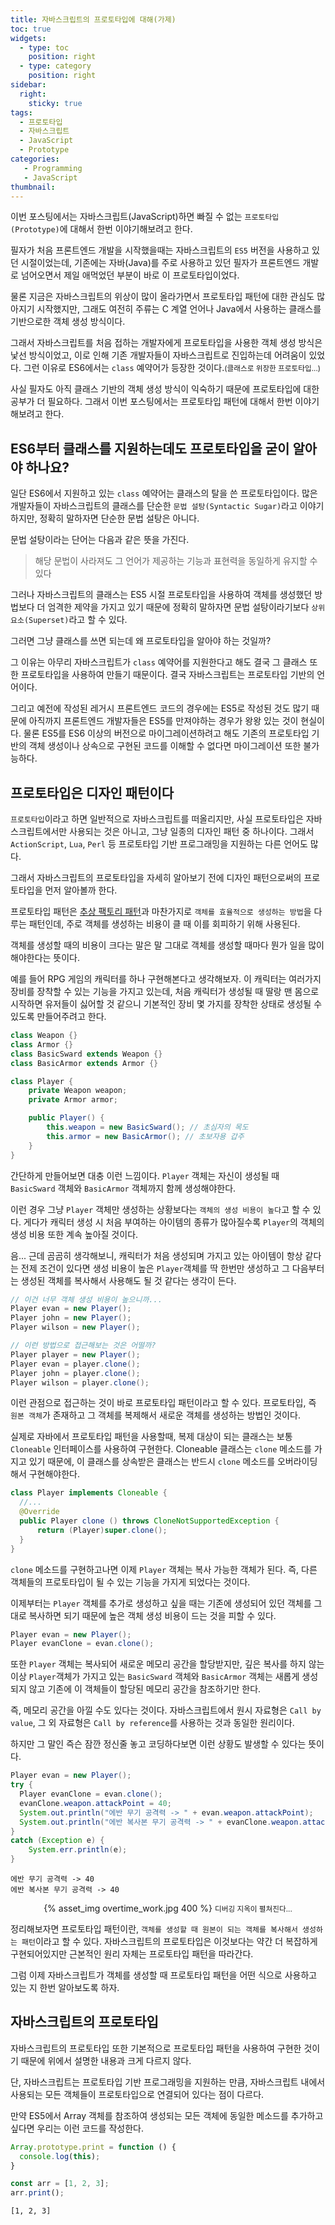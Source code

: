 ```yaml
---
title: 자바스크립트의 프로토타입에 대해(가제)
toc: true
widgets:
  - type: toc
    position: right
  - type: category
    position: right
sidebar:
  right:
    sticky: true
tags:
  - 프로토타입
  - 자바스크립트
  - JavaScript
  - Prototype
categories:
   - Programming
   - JavaScript
thumbnail:
---
```


이번 포스팅에서는 자바스크립트(JavaScript)하면 빠질 수 없는 `프로토타입(Prototype)`에 대해서 한번 이야기해보려고 한다.

필자가 처음 프론트엔드 개발을 시작했을때는 자바스크립트의 `ES5` 버전을 사용하고 있던 시절이었는데, 기존에는 자바(Java)를 주로 사용하고 있던 필자가 프론트엔드 개발로 넘어오면서 제일 애먹었던 부분이 바로 이 프로토타입이었다.

<!-- more -->

물론 지금은 자바스크립트의 위상이 많이 올라가면서 프로토타입 패턴에 대한 관심도 많아지기 시작했지만, 그래도 여전히 주류는 C 계열 언어나 Java에서 사용하는 클래스를 기반으로한 객체 생성 방식이다. 

그래서 자바스크립트를 처음 접하는 개발자에게 프로토타입을 사용한 객체 생성 방식은 낯선 방식이었고, 이로 인해 기존 개발자들이 자바스크립트로 진입하는데 어려움이 있었다. 그런 이유로 ES6에서는 `class` 예약어가 등장한 것이다.<small>(클래스로 위장한 프로토타입...)</small>

사실 필자도 아직 클래스 기반의 객체 생성 방식이 익숙하기 때문에 프로토타입에 대한 공부가 더 필요하다. 그래서 이번 포스팅에서는 프로토타입 패턴에 대해서 한번 이야기해보려고 한다.

## ES6부터 클래스를 지원하는데도 프로토타입을 굳이 알아야 하나요?
일단 ES6에서 지원하고 있는 `class` 예약어는 클래스의 탈을 쓴 프로토타입이다. 많은 개발자들이 자바스크립트의 클래스를 단순한 `문법 설탕(Syntactic Sugar)`라고 이야기하지만, 정확히 말하자면 단순한 문법 설탕은 아니다.

문법 설탕이라는 단어는 다음과 같은 뜻을 가진다.
> 해당 문법이 사라져도 그 언어가 제공하는 기능과 표현력을 동일하게 유지할 수 있다

그러나 자바스크립트의 클래스는 ES5 시절 프로토타입을 사용하여 객체를 생성했던 방법보다 더 엄격한 제약을 가지고 있기 때문에 정확히 말하자면 문법 설탕이라기보다 `상위 요소(Superset)`라고 할 수 있다.

그러면 그냥 클래스를 쓰면 되는데 왜 프로토타입을 알아야 하는 것일까?

그 이유는 아무리 자바스크립트가 `class` 예약어를 지원한다고 해도 결국 그 클래스 또한 프로토타입을 사용하여 만들기 때문이다. 결국 자바스크립트는 프로토타입 기반의 언어이다.

그리고 예전에 작성된 레거시 프론트엔드 코드의 경우에는 ES5로 작성된 것도 많기 때문에 아직까지 프론트엔드 개발자들은 ES5를 만져야하는 경우가 왕왕 있는 것이 현실이다. 물론 ES5를 ES6 이상의 버전으로 마이그레이션하려고 해도 기존의 프로토타입 기반의 객체 생성이나 상속으로 구현된 코드를 이해할 수 없다면 마이그레이션 또한 불가능하다.

## 프로토타입은 디자인 패턴이다
`프로토타입`이라고 하면 일반적으로 자바스크립트를 떠올리지만, 사실 프로토타입은 자바스크립트에서만 사용되는 것은 아니고, 그냥 일종의 디자인 패턴 중 하나이다. 그래서 `ActionScript`, `Lua`, `Perl` 등 프로토타입 기반 프로그래밍을 지원하는 다른 언어도 많다.

그래서 자바스크립트의 프로토타입을 자세히 알아보기 전에 디자인 패턴으로써의 프로토타입을 먼저 알아볼까 한다.

프로토타입 패턴은 [추상 팩토리 패턴](https://ko.wikipedia.org/wiki/%EC%B6%94%EC%83%81_%ED%8C%A9%ED%86%A0%EB%A6%AC_%ED%8C%A8%ED%84%B4)과 마찬가지로 `객체를 효율적으로 생성하는 방법`을 다루는 패턴인데, 주로 객체를 생성하는 비용이 클 때 이를 회피하기 위해 사용된다.

객체를 생성할 때의 비용이 크다는 말은 말 그대로 객체를 생성할 때마다 뭔가 일을 많이 해야한다는 뜻이다.

예를 들어 RPG 게임의 캐릭터를 하나 구현해본다고 생각해보자. 이 캐릭터는 여러가지 장비를 장착할 수 있는 기능을 가지고 있는데, 처음 캐릭터가 생성될 때 딸랑 맨 몸으로 시작하면 유저들이 싫어할 것 같으니 기본적인 장비 몇 가지를 장착한 상태로 생성될 수 있도록 만들어주려고 한다.

```java Player.java
class Weapon {}
class Armor {}
class BasicSward extends Weapon {}
class BasicArmor extends Armor {}

class Player {
    private Weapon weapon;
    private Armor armor;

    public Player() {
        this.weapon = new BasicSward(); // 초심자의 목도
        this.armor = new BasicArmor(); // 초보자용 갑주
    }
}
```

간단하게 만들어보면 대충 이런 느낌이다. `Player` 객체는 자신이 생성될 때 `BasicSward` 객체와 `BasicArmor` 객체까지 함께 생성해야한다.

이런 경우 그냥 `Player` 객체만 생성하는 상황보다는 `객체의 생성 비용이 높다`고 할 수 있다. 게다가 캐릭터 생성 시 처음 부여하는 아이템의 종류가 많아질수록 `Player`의 객체의 생성 비용 또한 계속 높아질 것이다.

음... 근데 곰곰히 생각해보니, 캐릭터가 처음 생성되며 가지고 있는 아이템이 항상 같다는 전제 조건이 있다면 생성 비용이 높은 `Player`객체를 딱 한번만 생성하고 그 다음부터는 생성된 객체를 복사해서 사용해도 될 것 같다는 생각이 든다.

```java
// 이건 너무 객체 생성 비용이 높으니까...
Player evan = new Player();
Player john = new Player();
Player wilson = new Player();

// 이런 방법으로 접근해보는 것은 어떨까?
Player player = new Player();
Player evan = player.clone();
Player john = player.clone();
Player wilson = player.clone();
```

이런 관점으로 접근하는 것이 바로 프로토타입 패턴이라고 할 수 있다. 프로토타입, 즉 `원본 객체`가 존재하고 그 객체를 복제해서 새로운 객체를 생성하는 방법인 것이다.

실제로 자바에서 프로토타입 패턴을 사용할때, 복제 대상이 되는 클래스는 보통 `Cloneable` 인터페이스를 사용하여 구현한다. Cloneable 클래스는 `clone` 메소드를 가지고 있기 때문에, 이 클래스를 상속받은 클래스는 반드시 `clone` 메소드를 오버라이딩해서 구현해야한다.

```java
class Player implements Cloneable {
  //...
  @Override
  public Player clone () throws CloneNotSupportedException {
      return (Player)super.clone();
  }
}
```

`clone` 메소드를 구현하고나면 이제 `Player` 객체는 복사 가능한 객체가 된다. 즉, 다른 객체들의 프로토타입이 될 수 있는 기능을 가지게 되었다는 것이다.

이제부터는 `Player` 객체를 추가로 생성하고 싶을 때는 기존에 생성되어 있던 객체를 그대로 복사하면 되기 때문에 높은 객체 생성 비용이 드는 것을 피할 수 있다.

```java
Player evan = new Player();
Player evanClone = evan.clone();
```

또한 `Player` 객체는 복사되어 새로운 메모리 공간을 할당받지만, 깊은 복사를 하지 않는 이상 `Player`객체가 가지고 있는 `BasicSward` 객체와 `BasicArmor` 객체는 새롭게 생성되지 않고 기존에 이 객체들이 할당된 메모리 공간을 참조하기만 한다.

즉, 메모리 공간을 아낄 수도 있다는 것이다. 자바스크립트에서 원시 자료형은 `Call by value`, 그 외 자료형은 `Call by reference`를 사용하는 것과 동일한 원리이다.

하지만 그 말인 즉슨 잠깐 정신줄 놓고 코딩하다보면 이런 상황도 발생할 수 있다는 뜻이다.

```java
Player evan = new Player();
try {
  Player evanClone = evan.clone();
  evanClone.weapon.attackPoint = 40;
  System.out.println("에반 무기 공격력 -> " + evan.weapon.attackPoint);
  System.out.println("에반 복사본 무기 공격력 -> " + evanClone.weapon.attackPoint);
}
catch (Exception e) {
    System.err.println(e);
}
```

```string
에반 무기 공격력 -> 40
에반 복사본 무기 공격력 -> 40
```

<center>
  {% asset_img overtime_work.jpg 400 %}
  <small>디버깅 지옥이 펼쳐진다...</small>
  <br>
</center>

정리해보자면 프로토타입 패턴이란, `객체를 생성할 때 원본이 되는 객체를 복사해서 생성하는 패턴`이라고 할 수 있다. 자바스크립트의 프로토타입은 이것보다는 약간 더 복잡하게 구현되어있지만 근본적인 원리 자체는 프로토타입 패턴을 따라간다.

그럼 이제 자바스크립트가 객체를 생성할 때 프로토타입 패턴을 어떤 식으로 사용하고 있는 지 한번 알아보도록 하자.

## 자바스크립트의 프로토타입
자바스크립트의 프로토타입 또한 기본적으로 프로토타입 패턴을 사용하여 구현한 것이기 때문에 위에서 설명한 내용과 크게 다르지 않다.

단, 자바스크립트는 프로토타입 기반 프로그래밍을 지원하는 만큼, 자바스크립트 내에서 사용되는 모든 객체들이 프로토타입으로 연결되어 있다는 점이 다르다.

만약 ES5에서 Array 객체를 참조하여 생성되는 모든 객체에 동일한 메소드를 추가하고 싶다면 우리는 이런 코드를 작성한다.

```js
Array.prototype.print = function () {
  console.log(this);
}

const arr = [1, 2, 3];
arr.print();
```
```text
[1, 2, 3]
```
